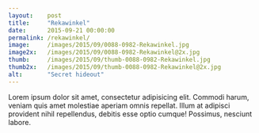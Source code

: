 ```yaml
---
layout:    post
title:     "Rekawinkel"
date:      2015-09-21 00:00:00
permalink: /rekawinkel/
image:     /images/2015/09/0088-0982-Rekawinkel.jpg
image2x:   /images/2015/09/0088-0982-Rekawinkel@2x.jpg
thumb:     /images/2015/09/thumb-0088-0982-Rekawinkel.jpg
thumb2x:   /images/2015/09/thumb-0088-0982-Rekawinkel@2x.jpg
alt:       "Secret hideout"
---
```


Lorem ipsum dolor sit amet, consectetur adipisicing elit. Commodi harum, veniam quis amet molestiae aperiam omnis repellat. Illum at adipisci provident nihil repellendus, debitis esse optio cumque! Possimus, nesciunt labore.
